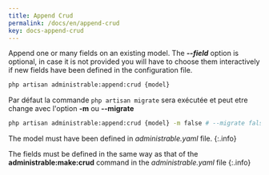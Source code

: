 ```yaml
---
title: Append Crud
permalink: /docs/en/append-crud
key: docs-append-crud
---
```



Append one or many fields on an existing model. The ***--field*** option is optional, in case it is not provided you will have to choose them interactively if new fields have been defined in the configuration file.

```bash
php artisan administrable:append:crud {model}
```

Par défaut la commande `php artisan migrate` sera exécutée et peut etre change avec l'option **-m** ou **--migrate**

```bash
php artisan administrable:append:crud {model} -m false # --migrate false
```

The model must have been defined in *administrable.yaml* file.
{:.info}

The fields must be defined in the same way as that of the **administrable:make:crud** command in the  *administrable.yaml* file
{:.info}
